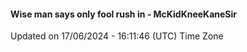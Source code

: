 #### Wise man says only fool rush in - McKidKneeKaneSir
Updated on 17/06/2024 - 16:11:46 (UTC) Time Zone
